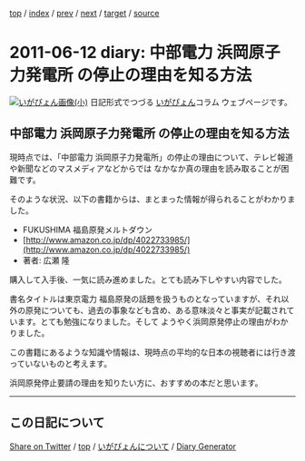 [top](../index.html) 
 / [index](index.html) 
 / [prev](ig110515.html) 
 / [next](ig110626.html) 
 / [target](https://igapyon.github.io/diary/2011/ig110612.html) 
 / [source](https://github.com/igapyon/diary/blob/gh-pages/2011/ig110612.src.md) 

2011-06-12 diary: 中部電力 浜岡原子力発電所 の停止の理由を知る方法
=====================================================================================================
[![いがぴょん画像(小)](https://igapyon.github.io/diary/images/iga200306s.jpg "いがぴょん")](https://igapyon.github.io/diary/memo/memoigapyon.html) 日記形式でつづる [いがぴょん](https://igapyon.github.io/diary/memo/memoigapyon.html)コラム ウェブページです。

## 中部電力 浜岡原子力発電所 の停止の理由を知る方法


現時点では、「中部電力 浜岡原子力発電所」の停止の理由について、テレビ報道や新聞などのマスメディアなどからでは なかなか真の理由を読み取ることが困難です。

そのような状況、以下の書籍からは、まとまった情報が得られることがわかりました。


*  FUKUSHIMA 福島原発メルトダウン
  *   [http://www.amazon.co.jp/dp/4022733985/](http://www.amazon.co.jp/dp/4022733985/)
  *   著者: 広瀬 隆


購入して入手後、一気に読み進めました。とても読み下しやすい内容でした。

書名タイトルは東京電力 福島原発の話題を扱うものとなっていますが、それ以外の原発についても、過去の事象なども含め、ある意味淡々と事実が記載されています。とても勉強になりました。そして ようやく浜岡原発停止の理由がわかりました。

この書籍にあるような知識や情報は、現時点の平均的な日本の視聴者には行き渡っていないものと考えます。

浜岡原発停止要請の理由を知りたい方に、おすすめの本だと思います。


----------------------------------------------------------------------------------------------------

## この日記について

[Share on Twitter](https://twitter.com/intent/tweet?hashtags=igapyon%2Cdiary%2C%E3%81%84%E3%81%8C%E3%81%B4%E3%82%87%E3%82%93&text=%E4%B8%AD%E9%83%A8%E9%9B%BB%E5%8A%9B+%E6%B5%9C%E5%B2%A1%E5%8E%9F%E5%AD%90%E5%8A%9B%E7%99%BA%E9%9B%BB%E6%89%80+%E3%81%AE%E5%81%9C%E6%AD%A2%E3%81%AE%E7%90%86%E7%94%B1%E3%82%92%E7%9F%A5%E3%82%8B%E6%96%B9%E6%B3%95&url=https%3A%2F%2Figapyon.github.io%2Fdiary%2F2011%2Fig110612.html) / [top](../index.html) / [いがぴょんについて](https://igapyon.github.io/diary/memo/memoigapyon.html) / [Diary Generator](https://github.com/igapyon/igapyonv3)
